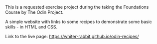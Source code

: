 This is a requested exercise project during the taking the Foundations Course by The Odin Project. 

A simple website with links to some recipes to demonstrate some basic skills - in HTML and CSS. 

Link to the live page:
https://whiter-rabbit.github.io/odin-recipes/